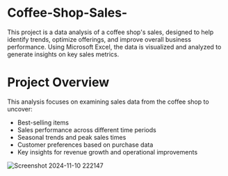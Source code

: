 # Coffee-Shop-Sales-

This project is a data analysis of a coffee shop's sales, designed to help identify trends, optimize offerings, and improve overall business performance. Using Microsoft Excel, the data is visualized and analyzed to generate insights on key sales metrics.

# Project Overview
This analysis focuses on examining sales data from the coffee shop to uncover:

- Best-selling items
- Sales performance across different time periods
- Seasonal trends and peak sales times
- Customer preferences based on purchase data
- Key insights for revenue growth and operational improvements

![Screenshot 2024-11-10 222147](https://github.com/user-attachments/assets/bb0fe646-d7c6-447d-af52-42eabd4500b6)
